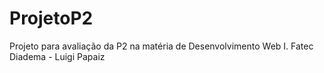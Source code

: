 # ProjetoP2
Projeto para avaliação da P2 na matéria de Desenvolvimento Web I. Fatec Diadema - Luigi Papaiz
